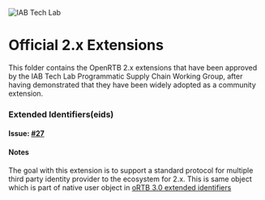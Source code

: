 ![IAB Tech Lab](https://drive.google.com/uc?id=10yoBoG5uRETSXRrnJPUDuONujvADrSG1)

# **Official 2.x Extensions**

This folder contains the OpenRTB 2.x extensions that have been approved by the IAB Tech Lab Programmatic Supply Chain Working Group, after having demonstrated that they have been widely adopted as a community extension.

### Extended Identifiers(eids)

#### Issue: [#27](https://github.com/InteractiveAdvertisingBureau/openrtb/issues/27)

#### Notes
The goal with this extension is to support a standard protocol for multiple third party identity provider to the ecosystem for 2.x. This is same object which is part of native user object in [oRTB 3.0 extended identifiers](https://github.com/InteractiveAdvertisingBureau/AdCOM/blob/master/AdCOM%20v1.0%20FINAL.md#object_eids)
